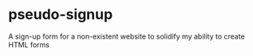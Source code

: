 # pseudo-signup
A sign-up form for a non-existent website to solidify my ability to create HTML forms 
